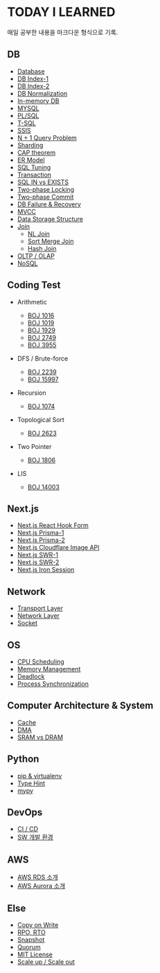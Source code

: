 # TODAY I LEARNED

매일 공부한 내용을 마크다운 형식으로 기록.

## DB

- [Database](/contents/2022-09/2022-09-28.md)
- [DB Index-1](/contents/previous/2022-07-26.md)
- [DB Index-2](/contents/2022-10/2022-10-03.md)
- [DB Normalization](/contents/2022-10/2022-10-16.md)
- [In-memory DB](/contents/previous/2022-07-23.md)
- [MYSQL](/contents/2022-09/2022-09-26.md)
- [PL/SQL](/contents/2022-09/2022-09-27.md)
- [T-SQL](/contents/2022-09/2022-09-29.md)
- [SSIS](/contents/2022-09/2022-09-30.md)
- [N + 1 Query Problem](/contents/2022-10/2022-10-01.md)
- [Sharding](/contents/2022-10/2022-10-02.md)
- [CAP theorem](/contents/2022-10/2022-10-04.md)
- [ER Model](/contents/2022-10/2022-10-08.md)
- [SQL Tuning](/contents/2022-10/2022-10-09.md)
- [Transaction](/contents/2022-10/2022-10-10.md)
- [SQL IN vs EXISTS](/contents/2022-10/2022-10-11.md)
- [Two-phase Locking](/contents/2022-10/2022-10-17.md)
- [Two-phase Commit](/contents/2022-10/2022-10-18.md)
- [DB Failure & Recovery](/contents/2022-10/2022-10-19.md)
- [MVCC](/contents/2022-10/2022-10-20.md)
- [Data Storage Structure](/contents/2022-10/2022-10-23.md)
- [Join](/contents/2022-10/2022-10-15.md)
  - [NL Join](/contents/2022-10/2022-10-24.md)
  - [Sort Merge Join](/contents/2022-10/2022-10-25.md)
  - [Hash Join](/contents/2022-10/2022-10-26.md)
- [OLTP / OLAP](/contents/2022-10/2022-10-29.md)
- [NoSQL](/contents/2022-11/2022-11-05.md)

## Coding Test

- Arithmetic

  - [BOJ 1016](/contents/previous/2021-07-26.md)
  - [BOJ 1019](/contents/previous/2020-10-27.md)
  - [BOJ 1929](/contents/previous/2021-07-18.md)
  - [BOJ 2749](/contents/previous/2020-11-09.md)
  - [BOJ 3955](/contents/previous/2021-06-26.md)

- DFS / Brute-force

  - [BOJ 2239](/contents/previous/2021-04-11.md)
  - [BOJ 15997](/contents/previous/2021-05-12.md)

- Recursion

  - [BOJ 1074](/contents/previous/2021-04-18.md)

- Topological Sort

  - [BOJ 2623](/contents/previous/2021-05-04.md)

- Two Pointer

  - [BOJ 1806](/contents/previous/2021-05-20.md)

- LIS
  - [BOJ 14003](/contents/previous/2021-07-15.md)

## Next.js

- [Next.js React Hook Form](/contents/previous/2022-05-03.md)
- [Next.js Prisma-1](/contents/previous/2022-05-05.md)
- [Next.js Prisma-2](/contents/previous/2022-05-07.md)
- [Next.js Cloudflare Image API](/contents/previous/2022-05-15.md)
- [Next.js SWR-1](/contents/previous/2022-05-18.md)
- [Next.js SWR-2](/contents/previous/2022-05-27.md)
- [Next.js Iron Session](/contents/previous/2022-05-21.md)

## Network

- [Transport Layer](/contents/previous/2022-07-08.md)
- [Network Layer](/contents/previous/2022-07-22.md)
- [Socket](/contents/previous/2022-08-22.md)

## OS

- [CPU Scheduling](/contents/previous/2022-07-11.md)
- [Memory Management](/contents/previous/2022-07-13.md)
- [Deadlock](/contents/previous/2022-07-20.md)
- [Process Synchronization](/contents/previous/2022-07-30.md)

## Computer Architecture & System

- [Cache](/contents/2022-10/2022-10-12.md)
- [DMA](/contents/2022-10/2022-10-13.md)
- [SRAM vs DRAM](/contents/2022-11/2022-11-08.md)

## Python

- [pip & virtualenv](/contents/2022-10/2022-10-14.md)
- [Type Hint](/contents/2022-10/2022-10-21.md)
- [mypy](/contents/2022-10/2022-10-22.md)

## DevOps

- [CI / CD](/contents/2022-10/2022-10-27.md)
- [SW 개발 환경](/contents/2022-10/2022-10-27.md)

## AWS

- [AWS RDS 소개](/contents/2022-10/2022-10-30.md)
- [AWS Aurora 소개](/contents/2022-10/2022-10-31.md)

## Else

- [Copy on Write](/contents/2022-11/2022-11-01.md)
- [RPO, RTO](/contents/2022-11/2022-11-02.md)
- [Snapshot](/contents/2022-11/2022-11-03.md)
- [Quorum](/contents/2022-11/2022-11-04.md)
- [MIT License](/contents/2022-11/2022-11-06.md)
- [Scale up / Scale out](/contents/2022-11/2022-11-07.md)
